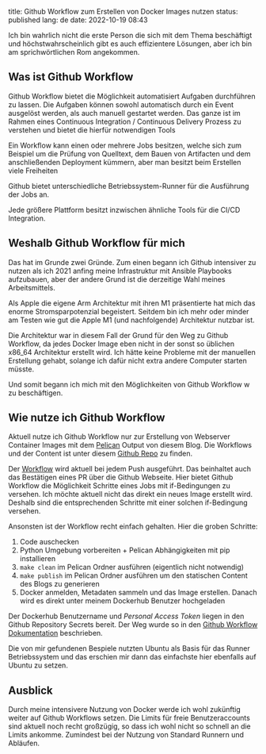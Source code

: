 title: Github Workflow zum Erstellen von Docker Images nutzen
status: published
lang: de
date: 2022-10-19 08:43

Ich bin wahrlich nicht die erste Person die sich mit dem Thema beschäftigt und höchstwahrscheinlich gibt es auch effizientere Lösungen, aber ich bin am sprichwörtlichen Rom angekommen.

## Was ist Github Workflow
Github Workflow bietet die Möglichkeit automatisiert Aufgaben durchführen zu lassen. Die Aufgaben können sowohl automatisch durch ein Event ausgelöst werden, als auch manuell gestartet werden. Das ganze ist im Rahmen eines Continuous Integration / Continuous Delivery Prozess zu verstehen und bietet die hierfür notwendigen Tools

Ein Workflow kann einen oder mehrere Jobs besitzen, welche sich zum Beispiel um die Prüfung von Quelltext, dem Bauen von Artifacten und dem anschließenden Deployment kümmern, aber man besitzt beim Erstellen viele Freiheiten

Github bietet unterschiedliche Betriebssystem-Runner für die Ausführung der Jobs an.

Jede größere Plattform besitzt inzwischen ähnliche Tools für die CI/CD Integration.

## Weshalb Github Workflow für mich
Das hat im Grunde zwei Gründe.
Zum einen begann ich Github intensiver zu nutzen als ich 2021 anfing meine Infrastruktur mit Ansible Playbooks aufzubauen, aber der andere Grund ist die derzeitige Wahl meines Arbeitsmittels.

Als Apple die eigene Arm Architektur mit ihren M1 präsentierte hat mich das enorme Stromsparpotenzial begeistert. Seitdem bin ich mehr oder minder am Testen wie gut die Apple M1 (und nachfolgende) Architektur nutzbar ist.

Die Architektur war in diesem Fall der Grund für den Weg zu Github Workflow, da jedes Docker Image eben nicht in der sonst so üblichen x86_64 Architektur erstellt wird. Ich hätte keine Probleme mit der manuellen Erstellung gehabt, solange ich dafür nicht extra andere Computer starten müsste.

Und somit begann ich mich mit den Möglichkeiten von Github Workflow w zu beschäftigen.

## Wie nutze ich Github Workflow
Aktuell nutze ich Github Workflow nur zur Erstellung von Webserver Container Images mit dem [Pelican](https://getpelican.com/) Output von diesem Blog. Die Workflows und der Content ist unter diesem [Github Repo](https://github.com/cfluegel/blog-flgl-tech) zu finden.

Der [Workflow](https://github.com/cfluegel/blog-flgl-tech/blob/main/.github/workflows/create-docker-image.yml) wird aktuell bei jedem Push ausgeführt. Das beinhaltet auch das Bestätigen eines PR über die Github Webseite. Hier bietet Github Workflow die Möglichkeit Schritte eines Jobs mit if-Bedingungen zu versehen. Ich möchte aktuell nicht das direkt ein neues Image erstellt wird. Deshalb sind die entsprechenden Schritte mit einer solchen if-Bedingung versehen.

Ansonsten ist der Workflow recht einfach gehalten. Hier die groben Schritte:

1. Code auschecken
2. Python Umgebung vorbereiten + Pelican Abhängigkeiten mit pip installieren
3. ```make clean``` im Pelican Ordner ausführen (eigentlich nicht notwendig)
4. ```make publish``` im Pelican Ordner ausführen um den statischen Content des Blogs zu generieren
5. Docker anmelden, Metadaten sammeln und das Image erstellen. Danach wird es direkt unter meinem Dockerhub Benutzer hochgeladen

Der Dockerhub Benutzername und *Personal Access Token* liegen in den Github Repository Secrets bereit. Der Weg wurde so in den [Github Workflow Dokumentation](https://docs.github.com/en/actions/using-workflows) beschrieben.

Die von mir gefundenen Bespiele nutzten Ubuntu als Basis für das Runner Betriebssystem und das erschien mir dann das einfachste hier ebenfalls auf Ubuntu zu setzen.

## Ausblick
Durch meine intensivere Nutzung von Docker werde ich wohl zukünftig weiter auf Github Workflows setzen. Die Limits für freie Benutzeraccounts sind aktuell noch recht großzügig, so dass ich wohl nicht so schnell an die Limits ankomme. Zumindest bei der Nutzung von Standard Runnern und Abläufen.
